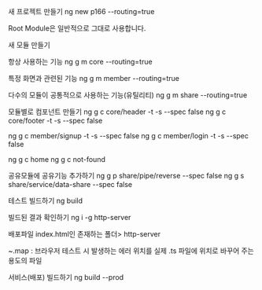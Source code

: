 새 프로젝트 만들기
ng new p166 --routing=true

Root Module은 일반적으로 그대로 사용합니다.



새 모듈 만들기

항상 사용하는 기능
ng g m core --routing=true

특정 화면과 관련된 기능
ng g m member --routing=true

다수의 모듈이 공통적으로 사용하는 기능(유틸리티)
ng g m share --routing=true


모듈별로 컴포넌트 만들기
ng g c core/header -t -s --spec false
ng g c core/footer -t -s --spec false

ng g c member/signup -t -s --spec false
ng g c member/login -t -s --spec false

ng g c home
ng g c not-found

공유모듈에 공유기능 추가하기
ng g p share/pipe/reverse --spec false
ng g s share/service/data-share --spec false

테스트 빌드하기
ng build

빌드된 결과 확인하기
ng i -g http-server

배포파일 index.html인 존재하는 폴더> http-server

~.map : 브라우저 테스트 시 발생하는 에러 위치를
실제 .ts 파일에 위치로 바꾸어 주는 용도의 파일

서비스(배포) 빌드하기
ng build --prod
